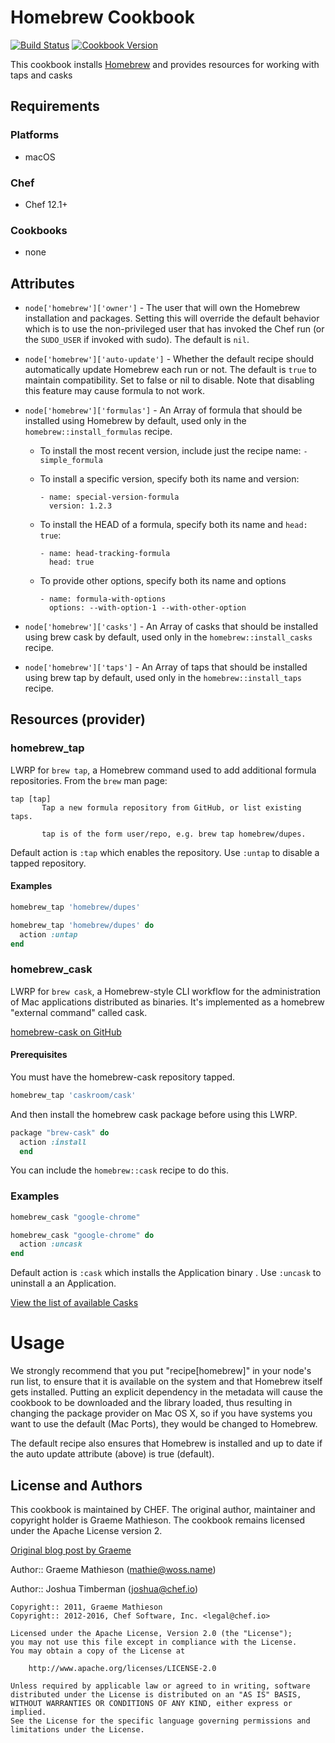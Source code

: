 # Homebrew Cookbook

[![Build Status](https://travis-ci.org/chef-cookbooks/homebrew.svg?branch=master)](http://travis-ci.org/chef-cookbooks/homebrew) [![Cookbook Version](https://img.shields.io/cookbook/v/homebrew.svg)](https://supermarket.chef.io/cookbooks/homebrew)

This cookbook installs [Homebrew](http://brew.sh/) and provides resources for working with taps and casks

## Requirements

### Platforms

- macOS

### Chef

- Chef 12.1+

### Cookbooks

- none

## Attributes

- `node['homebrew']['owner']` - The user that will own the Homebrew installation and packages. Setting this will override the default behavior which is to use the non-privileged user that has invoked the Chef run (or the `SUDO_USER` if invoked with sudo). The default is `nil`.
- `node['homebrew']['auto-update']` - Whether the default recipe should automatically update Homebrew each run or not. The default is `true` to maintain compatibility. Set to false or nil to disable. Note that disabling this feature may cause formula to not work.
- `node['homebrew']['formulas']` - An Array of formula that should be installed using Homebrew by default, used only in the `homebrew::install_formulas` recipe.

  - To install the most recent version, include just the recipe name: `- simple_formula`
  - To install a specific version, specify both its name and version:

    ```
    - name: special-version-formula
      version: 1.2.3
    ```

  - To install the HEAD of a formula, specify both its name and `head: true`:

    ```
    - name: head-tracking-formula
      head: true
    ```

  - To provide other options, specify both its name and options

    ```
    - name: formula-with-options
      options: --with-option-1 --with-other-option
    ```

- `node['homebrew']['casks']` - An Array of casks that should be installed using brew cask by default, used only in the `homebrew::install_casks` recipe.

- `node['homebrew']['taps']` - An Array of taps that should be installed using brew tap by default, used only in the `homebrew::install_taps` recipe.

## Resources (provider)

### homebrew_tap

LWRP for `brew tap`, a Homebrew command used to add additional formula repositories. From the `brew` man page:

```text
tap [tap]
       Tap a new formula repository from GitHub, or list existing taps.

       tap is of the form user/repo, e.g. brew tap homebrew/dupes.
```

Default action is `:tap` which enables the repository. Use `:untap` to disable a tapped repository.

#### Examples

```ruby
homebrew_tap 'homebrew/dupes'

homebrew_tap 'homebrew/dupes' do
  action :untap
end
```

### homebrew_cask

LWRP for `brew cask`, a Homebrew-style CLI workflow for the administration of Mac applications distributed as binaries. It's implemented as a homebrew "external command" called cask.

[homebrew-cask on GitHub](https://github.com/caskroom/homebrew-cask)

#### Prerequisites

You must have the homebrew-cask repository tapped.

```ruby
homebrew_tap 'caskroom/cask'
```

And then install the homebrew cask package before using this LWRP.

```ruby
package "brew-cask" do
  action :install
  end
```

You can include the `homebrew::cask` recipe to do this.

### Examples

```ruby
homebrew_cask "google-chrome"

homebrew_cask "google-chrome" do
  action :uncask
end
```

Default action is `:cask` which installs the Application binary . Use `:uncask` to uninstall a an Application.

[View the list of available Casks](https://github.com/caskroom/homebrew-cask/tree/master/Casks)

# Usage

We strongly recommend that you put "recipe[homebrew]" in your node's run list, to ensure that it is available on the system and that Homebrew itself gets installed. Putting an explicit dependency in the metadata will cause the cookbook to be downloaded and the library loaded, thus resulting in changing the package provider on Mac OS X, so if you have systems you want to use the default (Mac Ports), they would be changed to Homebrew.

The default recipe also ensures that Homebrew is installed and up to date if the auto update attribute (above) is true (default).

## License and Authors

This cookbook is maintained by CHEF. The original author, maintainer and copyright holder is Graeme Mathieson. The cookbook remains licensed under the Apache License version 2.

[Original blog post by Graeme](https://woss.name/articles/converging-your-home-directory-with-chef/)

Author:: Graeme Mathieson ([mathie@woss.name](mailto:mathie@woss.name))

Author:: Joshua Timberman ([joshua@chef.io](mailto:joshua@chef.io))

```text
Copyright:: 2011, Graeme Mathieson
Copyright:: 2012-2016, Chef Software, Inc. <legal@chef.io>

Licensed under the Apache License, Version 2.0 (the "License");
you may not use this file except in compliance with the License.
You may obtain a copy of the License at

    http://www.apache.org/licenses/LICENSE-2.0

Unless required by applicable law or agreed to in writing, software
distributed under the License is distributed on an "AS IS" BASIS,
WITHOUT WARRANTIES OR CONDITIONS OF ANY KIND, either express or implied.
See the License for the specific language governing permissions and
limitations under the License.
```
